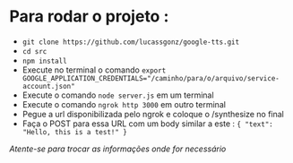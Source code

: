 # Para rodar o projeto : 
- `git clone https://github.com/lucassgonz/google-tts.git`
- `cd src`
- `npm install `
- Execute no terminal o comando `export GOOGLE_APPLICATION_CREDENTIALS="/caminho/para/o/arquivo/service-account.json"`
- Execute o comando `node server.js` em um terminal
- Execute o comando `ngrok http 3000` em outro terminal
- Pegue a url disponibilizada pelo ngrok e coloque o /synthesize no final
- Faça o POST para essa URL com um body similar a este : `{
  "text": "Hello, this is a test!"
}`



*Atente-se para trocar as informações onde for necessário*
